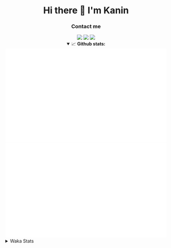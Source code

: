 <div align="center">
 <h1>Hi there 👋 I'm Kanin</h1>
 <h3>Contact me</h3>
 <a href="mailto:im@kanin.dev"><img src="https://img.shields.io/badge/gmail-%23D14836.svg?&style=for-the-badge&logo=gmail&logoColor=white"/></a>
 <a href="https://twitter.com/KaninDev"><img src="https://img.shields.io/badge/twitter-%231DA1F2.svg?&style=for-the-badge&logo=twitter&logoColor=white"/></a>
 <a href="https://www.linkedin.com/in/KaninDev"><img src="https://img.shields.io/badge/linkedin-%230077B5.svg?&style=for-the-badge&logo=linkedin&logoColor=white"/></a>
<details open>
  <summary>📈 <b>Github stats:</b></summary>
  <img src="https://github.com/Kanin/Kanin/blob/master/scripts/GitHubStats/generated/overview.svg"/>
  <img src="https://github.com/Kanin/Kanin/blob/master/scripts/GitHubStats/generated/languages.svg"/>
</details>
</div>

<details>
 <summary>Waka Stats</summary>

<!--START_SECTION:waka-->
![Profile Views](http://img.shields.io/badge/Profile%20Views-7-blue)

![Lines of code](https://img.shields.io/badge/From%20Hello%20World%20I%27ve%20Written-785668%20lines%20of%20code-blue)

**🐱 My Github Data** 

> 🏆 300 Contributions in the Year 2020
 > 
> 📦 6.3 kB Used in Github's Storage 
 > 
> 🚫 Not Opted to Hire
 > 
> 📜 7 Public Repositories
 > 
> 🔑 3 Private Repositories 

**I'm an Early 🐤** 

```text
🌞 Morning    86 commits     ██████░░░░░░░░░░░░░░░░░░░   24.86% 
🌆 Daytime    117 commits    ████████░░░░░░░░░░░░░░░░░   33.82% 
🌃 Evening    80 commits     █████░░░░░░░░░░░░░░░░░░░░   23.12% 
🌙 Night      63 commits     ████░░░░░░░░░░░░░░░░░░░░░   18.21%

```
📅 **I'm Most Productive on Sunday** 

```text
Monday       61 commits     ████░░░░░░░░░░░░░░░░░░░░░   17.63% 
Tuesday      44 commits     ███░░░░░░░░░░░░░░░░░░░░░░   12.72% 
Wednesday    51 commits     ███░░░░░░░░░░░░░░░░░░░░░░   14.74% 
Thursday     33 commits     ██░░░░░░░░░░░░░░░░░░░░░░░   9.54% 
Friday       39 commits     ██░░░░░░░░░░░░░░░░░░░░░░░   11.27% 
Saturday     45 commits     ███░░░░░░░░░░░░░░░░░░░░░░   13.01% 
Sunday       73 commits     █████░░░░░░░░░░░░░░░░░░░░   21.1%

```


📊 **This Week I Spent My Time On** 

```text
⌚︎ Time Zone: America/New_York

💬 Programming Languages: 
Python                   18 hrs 3 mins       █████████████████████░░░░   84.12% 
JavaScript               1 hr 42 mins        ██░░░░░░░░░░░░░░░░░░░░░░░   7.99% 
Other                    39 mins             ░░░░░░░░░░░░░░░░░░░░░░░░░   3.05% 
virtualenv               15 mins             ░░░░░░░░░░░░░░░░░░░░░░░░░   1.17% 
Markdown                 14 mins             ░░░░░░░░░░░░░░░░░░░░░░░░░   1.11%

🔥 Editors: 
PyCharm                  19 hrs 43 mins      ███████████████████████░░   91.93% 
IntelliJ                 1 hr 43 mins        ██░░░░░░░░░░░░░░░░░░░░░░░   8.07%

🐱‍💻 Projects: 
Naila.py                 8 hrs 15 mins       █████████░░░░░░░░░░░░░░░░   38.5% 
TomsBot                  5 hrs 15 mins       ██████░░░░░░░░░░░░░░░░░░░   24.48% 
amy PIL                  2 hrs 25 mins       ██░░░░░░░░░░░░░░░░░░░░░░░   11.29% 
dan                      1 hr 43 mins        ██░░░░░░░░░░░░░░░░░░░░░░░   8.02% 
DenBot                   1 hr 41 mins        ██░░░░░░░░░░░░░░░░░░░░░░░   7.88%

💻 Operating System: 
Windows                  18 hrs 24 mins      █████████████████████░░░░   85.82% 
Linux                    3 hrs 2 mins        ███░░░░░░░░░░░░░░░░░░░░░░   14.18%

```

**I Mostly Code in Python** 

```text
Python                   17 repos            ███████████████████░░░░░░   77.27% 
JavaScript               2 repos             ██░░░░░░░░░░░░░░░░░░░░░░░   9.09% 
Kotlin                   1 repo              █░░░░░░░░░░░░░░░░░░░░░░░░   4.55% 
HTML                     1 repo              █░░░░░░░░░░░░░░░░░░░░░░░░   4.55% 
Java                     1 repo              █░░░░░░░░░░░░░░░░░░░░░░░░   4.55%

```


**Timeline**

![Chart not found](https://github.com/Kanin/Kanin/blob/master/charts/bar_graph.png) 


<!--END_SECTION:waka-->
</details>
